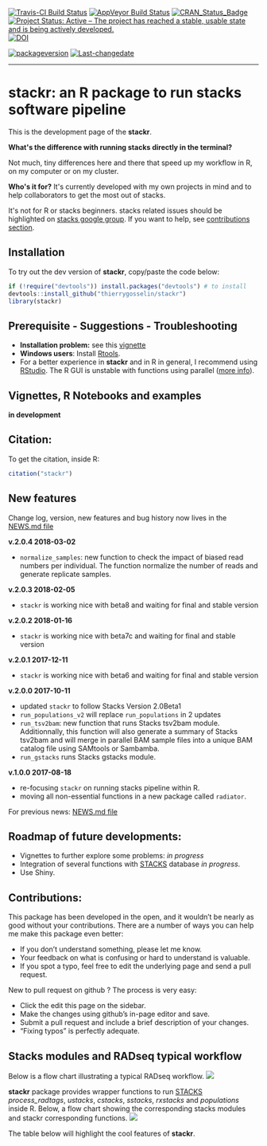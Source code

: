 [![Travis-CI Build Status](https://travis-ci.org/thierrygosselin/stackr.svg?branch=master)](https://travis-ci.org/thierrygosselin/stackr) [![AppVeyor Build Status](https://ci.appveyor.com/api/projects/status/github/thierrygosselin/stackr?branch=master&svg=true)](https://ci.appveyor.com/project/thierrygosselin/stackr) [![CRAN\_Status\_Badge](http://www.r-pkg.org/badges/version/stackr)](http://cran.r-project.org/package=stackr) [![Project Status: Active – The project has reached a stable, usable state and is being actively developed.](http://www.repostatus.org/badges/latest/active.svg)](http://www.repostatus.org/#active) [![DOI](https://zenodo.org/badge/14548/thierrygosselin/stackr.svg)](https://zenodo.org/badge/latestdoi/14548/thierrygosselin/stackr)

[![packageversion](https://img.shields.io/badge/Package%20version-2.0.7-orange.svg)](commits/master) [![Last-changedate](https://img.shields.io/badge/last%20change-2018--11--01-brightgreen.svg)](/commits/master)

------------------------------------------------------------------------

stackr: an R package to run stacks software pipeline
====================================================

This is the development page of the **stackr**.

**What's the difference with running stacks directly in the terminal?**

Not much, tiny differences here and there that speed up my workflow in R, on my computer or on my cluster.

**Who's it for?** It's currently developed with my own projects in mind and to help collaborators to get the most out of stacks.

It's not for R or stacks beginners. stacks related issues should be highlighted on [stacks google group](https://groups.google.com/forum/?fromgroups#!forum/stacks-users). If you want to help, see [contributions section](https://github.com/thierrygosselin/stackr#contributions).

Installation
------------

To try out the dev version of **stackr**, copy/paste the code below:

``` r
if (!require("devtools")) install.packages("devtools") # to install
devtools::install_github("thierrygosselin/stackr")
library(stackr)
```

Prerequisite - Suggestions - Troubleshooting
--------------------------------------------

-   **Installation problem:** see this [vignette](https://github.com/thierrygosselin/stackr/blob/master/vignettes/vignette_installation_problems.Rmd)
-   **Windows users**: Install [Rtools](https://cran.r-project.org/bin/windows/Rtools/).
-   For a better experience in **stackr** and in R in general, I recommend using [RStudio](https://www.rstudio.com/products/rstudio/download/). The R GUI is unstable with functions using parallel ([more info](https://stat.ethz.ch/R-manual/R-devel/library/parallel/html/mclapply.html)).

Vignettes, R Notebooks and examples
-----------------------------------

**in development**

Citation:
---------

To get the citation, inside R:

``` r
citation("stackr")
```

New features
------------

Change log, version, new features and bug history now lives in the [NEWS.md file](https://github.com/thierrygosselin/stackr/blob/master/NEWS.md)

**v.2.0.4 2018-03-02**

-   `normalize_samples`: new function to check the impact of biased read numbers per individual. The function normalize the number of reads and generate replicate samples.

**v.2.0.3 2018-02-05**

-   `stackr` is working nice with beta8 and waiting for final and stable version

**v.2.0.2 2018-01-16**

-   `stackr` is working nice with beta7c and waiting for final and stable version

**v.2.0.1 2017-12-11**

-   `stackr` is working nice with beta6 and waiting for final and stable version

**v.2.0.0 2017-10-11**

-   updated `stackr` to follow Stacks Version 2.0Beta1
-   `run_populations_v2` will replace `run_populations` in 2 updates
-   `run_tsv2bam`: new function that runs Stacks tsv2bam module. Additionnally, this function will also generate a summary of Stacks tsv2bam and will merge in parallel BAM sample files into a unique BAM catalog file using SAMtools or Sambamba.
-   `run_gstacks` runs Stacks gstacks module.

**v.1.0.0 2017-08-18**

-   re-focusing `stackr` on running stacks pipeline within R.
-   moving all non-essential functions in a new package called `radiator`.

For previous news: [NEWS.md file](https://github.com/thierrygosselin/stackr/blob/master/NEWS.md)

Roadmap of future developments:
-------------------------------

-   Vignettes to further explore some problems: *in progress*
-   Integration of several functions with [STACKS](http://catchenlab.life.illinois.edu/stacks/) database *in progress*.
-   Use Shiny.

Contributions:
--------------

This package has been developed in the open, and it wouldn’t be nearly as good without your contributions. There are a number of ways you can help me make this package even better:

-   If you don’t understand something, please let me know.
-   Your feedback on what is confusing or hard to understand is valuable.
-   If you spot a typo, feel free to edit the underlying page and send a pull request.

New to pull request on github ? The process is very easy:

-   Click the edit this page on the sidebar.
-   Make the changes using github’s in-page editor and save.
-   Submit a pull request and include a brief description of your changes.
-   “Fixing typos” is perfectly adequate.

Stacks modules and RADseq typical workflow
------------------------------------------

Below is a flow chart illustrating a typical RADseq workflow. ![](vignettes/RADseq_workflow.png)

**stackr** package provides wrapper functions to run [STACKS](http://catchenlab.life.illinois.edu/stacks/) *process\_radtags*, *ustacks*, *cstacks*, *sstacks*, *rxstacks* and *populations* inside R. Below, a flow chart showing the corresponding stacks modules and stackr corresponding functions. ![](vignettes/stackr_workflow.png)

The table below will highlight the cool features of **stackr**.
